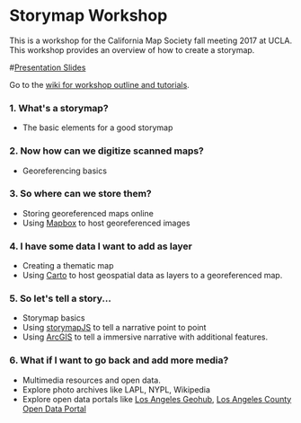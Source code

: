 # Storymap Workshop
This is a workshop for the California Map Society fall meeting 2017 at UCLA. This workshop provides an overview of how to create a storymap. 

#[Presentation Slides](http://slides.com/omarureta/maptimela_10-11#/)

Go to the [wiki for workshop outline and tutorials](https://github.com/andyrutkowski/storymap_workshop/wiki).

###  1. What's a storymap?
* The basic elements for a good storymap
###  2. Now how can we digitize scanned maps?
* Georeferencing basics
###  3. So where can we store them?
* Storing georeferenced maps online
* Using [Mapbox](http://www.mapbox.com) to host georeferenced images
###  4. I have some data I want to add as layer
* Creating a thematic map
* Using [Carto](http://www.carto.com) to host geospatial data as layers to a georeferenced map.
###  5. So let's tell a story...
* Storymap basics
* Using [storymapJS](https://storymap.knightlab.com/) to tell a narrative point to point
* Using [ArcGIS](https://storymaps.arcgis.com/en/) to tell a immersive narrative with additional features.
###  6. What if I want to go back and add more media?
* Multimedia resources and open data.
* Explore photo archives like LAPL, NYPL, Wikipedia
* Explore open data portals like [Los Angeles Geohub](http://geohub.lacity.org/), [Los Angeles County Open Data Portal](http://geohub.lacity.org/)
